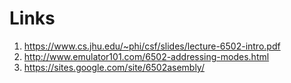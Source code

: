 # Links 

1. https://www.cs.jhu.edu/~phi/csf/slides/lecture-6502-intro.pdf
2. http://www.emulator101.com/6502-addressing-modes.html
3. https://sites.google.com/site/6502asembly/
